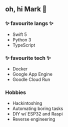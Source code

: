 ## oh, hi Mark 👋

### ✨ favourite langs ✨
 - Swift 5
 - Python 3
 - TypeScript

### ✨ favourite tech ✨
 - Docker
 - Google App Engine
 - Goodle Cloud Run

### Hobbies
 - Hackintoshing
 - Automating boring tasks
 - DIY w/ ESP32 and Raspi
 - Reverse engineering
 
<!--
**kpostekk/kpostekk** is a ✨ _special_ ✨ repository because its `README.md` (this file) appears on your GitHub profile.

Here are some ideas to get you started:

- 🔭 I’m currently working on ...
- 🌱 I’m currently learning ...
- 👯 I’m looking to collaborate on ...
- 🤔 I’m looking for help with ...
- 💬 Ask me about ...
- 📫 How to reach me: ...
- 😄 Pronouns: ...
- ⚡ Fun fact: ...
-->
